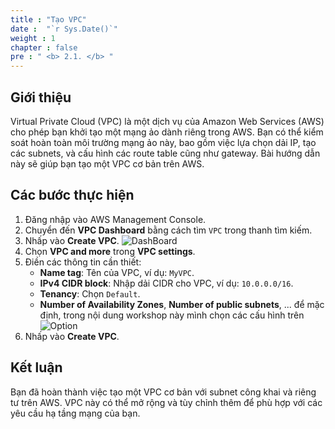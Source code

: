 ```yaml
---
title : "Tạo VPC"
date :  "`r Sys.Date()`"
weight : 1
chapter : false
pre : " <b> 2.1. </b> "
---
```


## Giới thiệu

Virtual Private Cloud (VPC) là một dịch vụ của Amazon Web Services (AWS) cho phép bạn khởi tạo một mạng ảo dành riêng trong AWS. Bạn có thể kiểm soát hoàn toàn môi trường mạng ảo này, bao gồm việc lựa chọn dải IP, tạo các subnets, và cấu hình các route table cũng như gateway. Bài hướng dẫn này sẽ giúp bạn tạo một VPC cơ bản trên AWS.


## Các bước thực hiện

1. Đăng nhập vào AWS Management Console.
2. Chuyển đến **VPC Dashboard** bằng cách tìm `VPC` trong thanh tìm kiếm.
3. Nhấp vào **Create VPC**.
![DashBoard](/images/2-TaskList/2.1-CreateVPC/dashboard-1.png)
4. Chọn **VPC and more** trong **VPC settings**.
5. Điền các thông tin cần thiết:
   - **Name tag**: Tên của VPC, ví dụ: `MyVPC`.
   - **IPv4 CIDR block**: Nhập dải CIDR cho VPC, ví dụ: `10.0.0.0/16`.
   - **Tenancy**: Chọn `Default`.
   - **Number of Availability Zones**, **Number of public subnets**, ... để mặc định, trong nội dung workshop này mình chọn các cấu hình trên
![Option](/images/2-TaskList/2.1-CreateVPC/option.png)
6. Nhấp vào **Create VPC**.


## Kết luận

Bạn đã hoàn thành việc tạo một VPC cơ bản với subnet công khai và riêng tư trên AWS. VPC này có thể mở rộng và tùy chỉnh thêm để phù hợp với các yêu cầu hạ tầng mạng của bạn.
